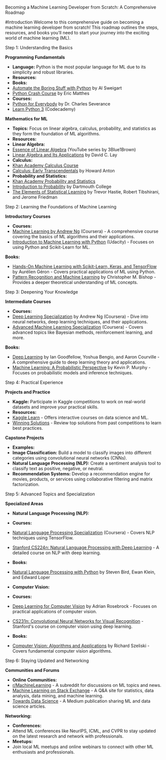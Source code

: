 Becoming a Machine Learning Developer from Scratch: A Comprehensive Roadmap

#Introduction
Welcome to this comprehensive guide on becoming a machine learning developer from scratch! This roadmap outlines the steps, resources, and books you’ll need to start your journey into the exciting world of machine learning (ML).

Step 1: Understanding the Basics

**Programming Fundamentals**
- **Language:** Python is the most popular language for ML due to its simplicity and robust libraries.
- **Resources:**
- **Books:**
- [Automate the Boring Stuff with Python](https://automatetheboringstuff.com/) by Al Sweigart
- [Python Crash Course](https://nostarch.com/pythoncrashcourse2e) by Eric Matthes
- **Courses:**
- [Python for Everybody](https://www.py4e.com/) by Dr. Charles Severance
- [Learn Python 3](https://www.codecademy.com/learn/learn-python-3) (Codecademy)

**Mathematics for ML**
- **Topics:** Focus on linear algebra, calculus, probability, and statistics as they form the foundation of ML algorithms.
- **Resources:**
- **Linear Algebra:**
- [Essence of Linear Algebra](https://www.youtube.com/playlist?list=PL...7REZ3Pv1U0) (YouTube series by 3Blue1Brown)
- [Linear Algebra and Its Applications](https://www.pearson.com/store/p/linear-a...0000650142) by David C. Lay
- **Calculus:**
- [Khan Academy Calculus Course](https://www.khanacademy.org/math/calculus-1)
- [Calculus: Early Transcendentals](https://www.wiley.com/en-us/Calculus%3A+...1119771091) by Howard Anton
- **Probability and Statistics:**
- [Khan Academy Probability and Statistics](https://www.khanacademy.org/math/statistics-probability)
- [Introduction to Probability](https://www.dartmouth.edu/~chance/teachi.../book.html) by Dartmouth College
- [The Elements of Statistical Learning](https://web.stanford.edu/~hastie/ElemStatLearn/) by Trevor Hastie, Robert Tibshirani, and Jerome Friedman

Step 2: Learning the Foundations of Machine Learning

**Introductory Courses**
- **Courses:**
- [Machine Learning by Andrew Ng](https://www.coursera.org/learn/machine-learning) (Coursera) - A comprehensive course covering the basics of ML algorithms and their applications.
- [Introduction to Machine Learning with Python](https://www.udacity.com/course/intro-to-...ing--ud120) (Udacity) - Focuses on using Python and Scikit-Learn for ML.

**Books:**
- [Hands-On Machine Learning with Scikit-Learn, Keras, and TensorFlow](https://www.oreilly.com/library/view/han...492032632/) by Aurélien Géron - Covers practical applications of ML using Python.
- [Pattern Recognition and Machine Learning](https://www.springer.com/gp/book/9780387310732) by Christopher M. Bishop - Provides a deeper theoretical understanding of ML concepts.

Step 3: Deepening Your Knowledge

**Intermediate Courses**
- **Courses:**
- [Deep Learning Specialization](https://www.coursera.org/specializations/deep-learning) by Andrew Ng (Coursera) - Dive into neural networks, deep learning techniques, and their applications.
- [Advanced Machine Learning Specialization](https://www.coursera.org/specializations/aml) (Coursera) - Covers advanced topics like Bayesian methods, reinforcement learning, and more.

**Books:**
- [Deep Learning](https://www.deeplearningbook.org/) by Ian Goodfellow, Yoshua Bengio, and Aaron Courville - A comprehensive guide to deep learning theory and applications.
- [Machine Learning: A Probabilistic Perspective](https://mitpress.mit.edu/9780262018029/m...-learning/) by Kevin P. Murphy - Focuses on probabilistic models and inference techniques.

Step 4: Practical Experience

**Projects and Practice**
- **Kaggle:** Participate in Kaggle competitions to work on real-world datasets and improve your practical skills.
- **Resources:**
- [Kaggle Learn](https://www.kaggle.com/learn/overview) - Offers interactive courses on data science and ML.
- [Winning Solutions](https://www.kaggle.com/competitions) - Review top solutions from past competitions to learn best practices.

**Capstone Projects**
- **Examples:**
- **Image Classification:** Build a model to classify images into different categories using convolutional neural networks (CNNs).
- **Natural Language Processing (NLP):** Create a sentiment analysis tool to classify text as positive, negative, or neutral.
- **Recommendation Systems:** Develop a recommendation engine for movies, products, or services using collaborative filtering and matrix factorization.

Step 5: Advanced Topics and Specialization

**Specialized Areas**
- **Natural Language Processing (NLP):**
- **Courses:**
- [Natural Language Processing Specialization](https://www.coursera.org/specializations...processing) (Coursera) - Covers NLP techniques using TensorFlow.
- [Stanford CS224n: Natural Language Processing with Deep Learning](http://web.stanford.edu/class/cs224n/) - A detailed course on NLP with deep learning.
- **Books:**
- [Natural Language Processing with Python](https://www.oreilly.com/library/view/nat...596803346/) by Steven Bird, Ewan Klein, and Edward Loper

- **Computer Vision:**
- **Courses:**
- [Deep Learning for Computer Vision](https://www.pyimagesearch.com/deep-learn...thon-book/) by Adrian Rosebrock - Focuses on practical applications of computer vision.
- [CS231n: Convolutional Neural Networks for Visual Recognition](http://cs231n.stanford.edu/) - Stanford's course on computer vision using deep learning.
- **Books:**
- [Computer Vision: Algorithms and Applications](https://szeliski.org/Book/) by Richard Szeliski - Covers fundamental computer vision algorithms.

Step 6: Staying Updated and Networking

**Communities and Forums**
- **Online Communities:**
- [r/MachineLearning](https://www.reddit.com/r/MachineLearning/) - A subreddit for discussions on ML topics and news.
- [Machine Learning on Stack Exchange](https://stats.stackexchange.com/) - A Q&A site for statistics, data analysis, data mining, and machine learning.
- [Towards Data Science](https://towardsdatascience.com/) - A Medium publication sharing ML and data science articles.

 **Networking:**
- **Conferences:**
- Attend ML conferences like NeurIPS, ICML, and CVPR to stay updated on the latest research and network with professionals.
- **Meetups:**
- Join local ML meetups and online webinars to connect with other ML enthusiasts and professionals.
